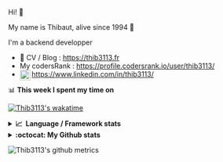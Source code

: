 Hi! 👋

My name is Thibaut, alive since 1994 🍷

I'm a backend developper

-   📝 CV / Blog : https://thib3113.fr
-   My codersRank : https://profile.codersrank.io/user/thib3113/
-   <a href="https://www.linkedin.com/in/thib3113/"><img align="left" alt="Thib3113's Linkedin" width="21px" src="https://raw.githubusercontent.com/peterthehan/peterthehan/master/assets/linkedin.svg" /></a> https://www.linkedin.com/in/thib3113/

📊 **This week I spent my time on**

[![Thib3113's wakatime](https://github-readme-stats.vercel.app/api/wakatime?username=thib3113&layout=default&theme=dracula&langs_count=6&hide_title=true&hide_border=true)](https://wakatime.com/@thib3113)

<details>
  <summary><b>📈&nbsp;&nbsp;Language&nbsp;/&nbsp;Framework stats</b></summary>
  <br/>  
  <a href='https://profile.codersrank.io/user/thib3113/'>
  <img src='http://cr-skills-chart-widget.azurewebsites.net/api/api?username=thib3113&padding=30&skills=php,batchfile,javascript,less,mysql,reactjs,scss,shell,typescript,vue'>
  </a>
</details>

<details>
  <summary><b>:octocat: My Github stats</b></summary>
  <br/>  
  
  <img src="https://github-readme-stats.vercel.app/api?username=thib3113&theme=dracula&show_icons=true&" alt="Thib3113's GitHub stats" />

<!--START_SECTION:activity-->

1. 🎉 Merged PR [#99](https://github.com/thib3113/unifi-blockips-srv/pull/99) in [thib3113/unifi-blockips-srv](https://github.com/thib3113/unifi-blockips-srv)
2. 🎉 Merged PR [#98](https://github.com/thib3113/unifi-blockips-srv/pull/98) in [thib3113/unifi-blockips-srv](https://github.com/thib3113/unifi-blockips-srv)
3. 🎉 Merged PR [#97](https://github.com/thib3113/unifi-blockips-srv/pull/97) in [thib3113/unifi-blockips-srv](https://github.com/thib3113/unifi-blockips-srv)
4. 🎉 Merged PR [#96](https://github.com/thib3113/unifi-blockips-srv/pull/96) in [thib3113/unifi-blockips-srv](https://github.com/thib3113/unifi-blockips-srv)
5. 🎉 Merged PR [#286](https://github.com/thib3113/unifi-client/pull/286) in [thib3113/unifi-client](https://github.com/thib3113/unifi-client)
 <!--END_SECTION:activity-->

</details>

![Thib3113's github metrics](https://gist.githubusercontent.com/thib3113/83a96e16f8bca103f1b0e376186c66ec/raw/github-metrics.svg)
